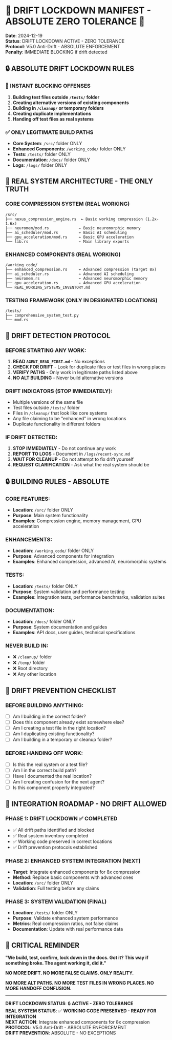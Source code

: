 # 🚨 DRIFT LOCKDOWN MANIFEST - ABSOLUTE ZERO TOLERANCE 🚨

**Date**: 2024-12-19  
**Status**: DRIFT LOCKDOWN ACTIVE - ZERO TOLERANCE  
**Protocol**: V5.0 Anti-Drift - ABSOLUTE ENFORCEMENT  
**Penalty**: IMMEDIATE BLOCKING if drift detected

## 🔒 **ABSOLUTE DRIFT LOCKDOWN RULES**

### **🚫 INSTANT BLOCKING OFFENSES**
1. **Building test files outside `/tests/` folder**
2. **Creating alternative versions of existing components**
3. **Building in `/cleanup/` or temporary folders**
4. **Creating duplicate implementations**
5. **Handing off test files as real systems**

### **✅ ONLY LEGITIMATE BUILD PATHS**
- **Core System**: `/src/` folder ONLY
- **Enhanced Components**: `/working_code/` folder ONLY
- **Tests**: `/tests/` folder ONLY
- **Documentation**: `/docs/` folder ONLY
- **Logs**: `/logs/` folder ONLY

## 🎯 **REAL SYSTEM ARCHITECTURE - THE ONLY TRUTH**

### **CORE COMPRESSION SYSTEM (REAL WORKING)**
```
/src/
├── nexus_compression_engine.rs  ← Basic working compression (1.2x-1.6x)
├── neuromem/mod.rs             ← Basic neuromorphic memory
├── ai_scheduler/mod.rs         ← Basic AI scheduling
├── gpu_acceleration/mod.rs     ← Basic GPU acceleration
└── lib.rs                      ← Main library exports
```

### **ENHANCED COMPONENTS (REAL WORKING)**
```
/working_code/
├── enhanced_compression.rs     ← Advanced compression (target 8x)
├── ai_scheduler.rs             ← Advanced AI scheduling
├── neuromem.rs                 ← Advanced neuromorphic memory
├── gpu_acceleration.rs         ← Advanced GPU acceleration
└── REAL_WORKING_SYSTEMS_INVENTORY.md
```

### **TESTING FRAMEWORK (ONLY IN DESIGNATED LOCATIONS)**
```
/tests/
├── comprehensive_system_test.py
└── mod.rs
```

## 🚨 **DRIFT DETECTION PROTOCOL**

### **BEFORE STARTING ANY WORK:**
1. **READ `AGENT_READ_FIRST.md`** - No exceptions
2. **CHECK FOR DRIFT** - Look for duplicate files or test files in wrong places
3. **VERIFY PATHS** - Only work in legitimate paths listed above
4. **NO ALT BUILDING** - Never build alternative versions

### **DRIFT INDICATORS (STOP IMMEDIATELY):**
- Multiple versions of the same file
- Test files outside `/tests/` folder
- Files in `/cleanup/` that look like core systems
- Any file claiming to be "enhanced" in wrong locations
- Duplicate functionality in different folders

### **IF DRIFT DETECTED:**
1. **STOP IMMEDIATELY** - Do not continue any work
2. **REPORT TO LOGS** - Document in `/logs/recent-sync.md`
3. **WAIT FOR CLEANUP** - Do not attempt to fix drift yourself
4. **REQUEST CLARIFICATION** - Ask what the real system should be

## 🔒 **BUILDING RULES - ABSOLUTE**

### **CORE FEATURES:**
- **Location**: `/src/` folder ONLY
- **Purpose**: Main system functionality
- **Examples**: Compression engine, memory management, GPU acceleration

### **ENHANCEMENTS:**
- **Location**: `/working_code/` folder ONLY
- **Purpose**: Advanced components for integration
- **Examples**: Enhanced compression, advanced AI, neuromorphic systems

### **TESTS:**
- **Location**: `/tests/` folder ONLY
- **Purpose**: System validation and performance testing
- **Examples**: Integration tests, performance benchmarks, validation suites

### **DOCUMENTATION:**
- **Location**: `/docs/` folder ONLY
- **Purpose**: System documentation and guides
- **Examples**: API docs, user guides, technical specifications

### **NEVER BUILD IN:**
- ❌ `/cleanup/` folder
- ❌ `/temp/` folder
- ❌ Root directory
- ❌ Any other location

## 🚫 **DRIFT PREVENTION CHECKLIST**

### **BEFORE BUILDING ANYTHING:**
- [ ] Am I building in the correct folder?
- [ ] Does this component already exist somewhere else?
- [ ] Am I creating a test file in the right location?
- [ ] Am I duplicating existing functionality?
- [ ] Am I building in a temporary or cleanup folder?

### **BEFORE HANDING OFF WORK:**
- [ ] Is this the real system or a test file?
- [ ] Am I in the correct build path?
- [ ] Have I documented the real location?
- [ ] Am I creating confusion for the next agent?
- [ ] Is this component properly integrated?

## 🎯 **INTEGRATION ROADMAP - NO DRIFT ALLOWED**

### **PHASE 1: DRIFT LOCKDOWN** ✅ **COMPLETED**
- ✅ All drift paths identified and blocked
- ✅ Real system inventory completed
- ✅ Working code preserved in correct locations
- ✅ Drift prevention protocols established

### **PHASE 2: ENHANCED SYSTEM INTEGRATION** (NEXT)
- **Target**: Integrate enhanced components for 8x compression
- **Method**: Replace basic components with advanced ones
- **Location**: `/src/` folder ONLY
- **Validation**: Full testing before any claims

### **PHASE 3: SYSTEM VALIDATION** (FINAL)
- **Location**: `/tests/` folder ONLY
- **Purpose**: Validate enhanced system performance
- **Metrics**: Real compression ratios, not false claims
- **Documentation**: Update with real performance data

## 🚨 **CRITICAL REMINDER**

**"We build, test, confirm, lock down in the docs. Got it? This way if something broke. The agent working it, did it."**

**NO MORE DRIFT. NO MORE FALSE CLAIMS. ONLY REALITY.**

**NO MORE ALT PATHS. NO MORE TEST FILES IN WRONG PLACES. NO MORE HANDOFF CONFUSION.**

---

**DRIFT LOCKDOWN STATUS**: 🔒 **ACTIVE - ZERO TOLERANCE**  
**REAL SYSTEM STATUS**: ✅ **WORKING CODE PRESERVED - READY FOR INTEGRATION**  
**NEXT ACTION**: Integrate enhanced components for 8x compression  
**PROTOCOL**: V5.0 Anti-Drift - ABSOLUTE ENFORCEMENT  
**DRIFT PREVENTION**: ABSOLUTE - NO EXCEPTIONS
